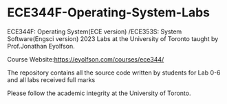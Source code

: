 # ECE344F-Operating-System-Labs
ECE344F: Operating System(ECE version) /ECE353S: System Software(Engsci version) 2023 Labs at the University of Toronto taught by Prof.Jonathan Eyolfson. 

Course Website:https://eyolfson.com/courses/ece344/ 

The repository contains all the source code written by students for Lab 0-6 and all labs received full marks

Please follow the academic integrity at the University of Toronto.
